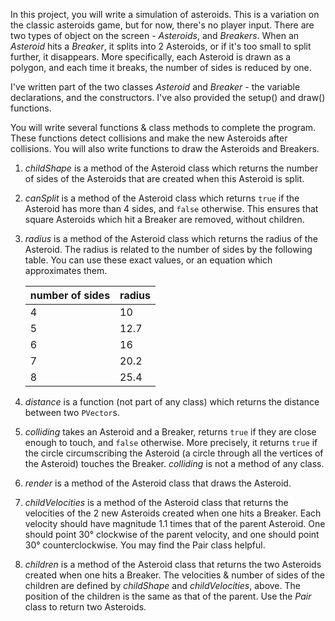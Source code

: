 
In this project, you will write a simulation of asteroids.  This is a
variation on the classic asteroids game, but for now, there's no
player input.  There are two types of object on the screen -
*Asteroids*, and *Breakers*.  When an *Asteroid* hits a *Breaker*, it
splits into 2 Asteroids, or if it's too small to split further, it
disappears.  More specifically, each Asteroid is drawn as a polygon,
and each time it breaks, the number of sides is reduced by one.

I've written part of the two classes *Asteroid* and *Breaker* - the
variable declarations, and the constructors.  I've also provided the
setup() and draw() functions.

You will write several functions & class methods to complete the
program.  These functions detect collisions and make the new Asteroids
after collisions.  You will also write functions to draw the Asteroids
and Breakers.

1. *childShape* is a method of the Asteroid class which returns the
   number of sides of the Asteroids that are created when this
   Asteroid is split.

2. *canSplit* is a method of the Asteroid class which returns `true`
   if the Asteroid has more than 4 sides, and `false` otherwise.  This
   ensures that square Asteroids which hit a Breaker are removed,
   without children.


3. *radius* is a method of the Asteroid class which returns the radius
   of the Asteroid.  The radius is related to the number of sides by
   the following table.  You can use these exact values, or an
   equation which approximates them.

    | number of sides | radius |
    | --------------- | ------ |
    | 4| 10 |
    | 5|12.7|
    | 6|16|
    | 7|20.2|
    | 8| 25.4|

4. *distance* is a function (not part of any class) which returns the
distance between two `PVector`s.

5. *colliding* takes an Asteroid and a Breaker, returns `true` if they
   are close enough to touch, and `false` otherwise.  More precisely,
   it returns `true` if the circle circumscribing the Asteroid (a
   circle through all the vertices of the Asteroid) touches the
   Breaker.  *colliding* is not a method of any class.

6. *render* is a method of the Asteroid class that draws the Asteroid.

7. *childVelocities* is a method of the Asteroid class that returns
   the velocities of the 2 new Asteroids created when one hits a
   Breaker.  Each velocity should have magnitude 1.1 times that of the
   parent Asteroid.  One should point 30° clockwise of the parent
   velocity, and one should point 30° counterclockwise.  You may find
   the Pair class helpful.

8. *children* is a method of the Asteroid class that returns the two
   Asteroids created when one hits a Breaker.  The velocities & number
   of sides of the children are defined by *childShape* and
   *childVelocities*, above.  The position of the children is the same
   as that of the parent.  Use the *Pair* class to return two Asteroids.
